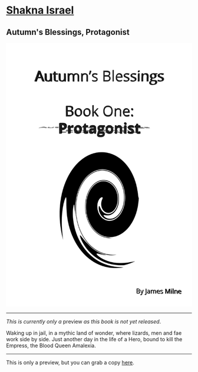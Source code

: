 # [Shakna Israel](/)

## Autumn's Blessings, Protagonist

![Autumn's Blessings, Protagonist](/protagonist.png)

---

*This is currently only a* preview *as this book is not yet released*.

Waking up in jail, in a mythic land of wonder, where lizards, men and fae work side by side. Just another day in the life of a Hero, bound to kill the Empress, the Blood Queen Amalexia.

---

This is only a preview, but you can grab a copy [here](https://shakna.keybase.pub/Protagonist.epub).
